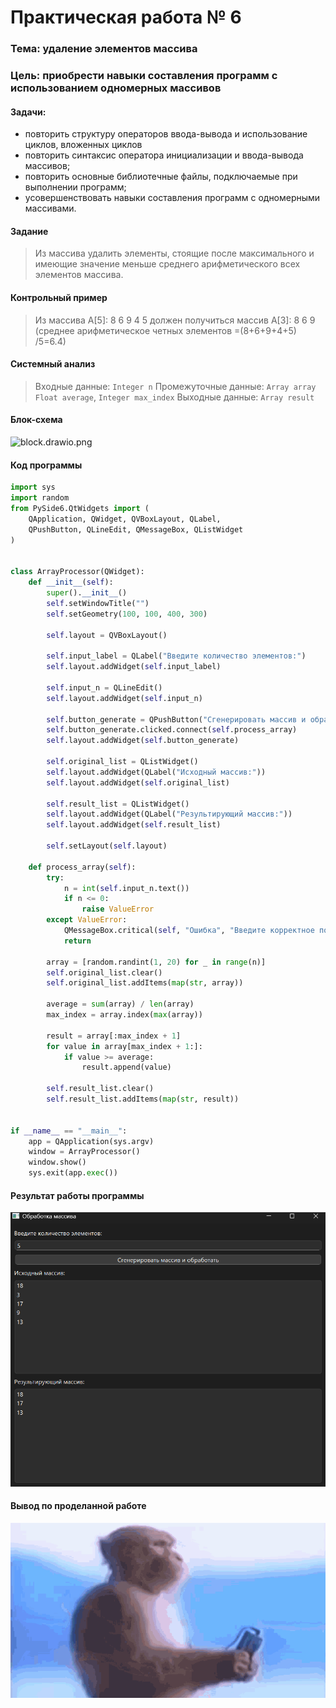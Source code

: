 # Практическая работа № 6

### Тема: удаление элементов массива

### Цель: приобрести навыки составления программ с использованием одномерных массивов

#### Задачи:

* повторить структуру операторов ввода-вывода и использование циклов, вложенных циклов
* повторить синтаксис оператора инициализации и ввода-вывода массивов;
* повторить основные библиотечные файлы, подключаемые при выполнении программ;
* усовершенствовать навыки составления программ с одномерными массивами.

#### Задание

> Из массива удалить элементы, стоящие после максимального и имеющие значение меньше среднего арифметического всех
> элементов массива.

#### Контрольный пример

> Из массива A[5]: 8 6 9 4 5 должен получиться массив A[3]: 8 6 9 (среднее арифметическое четных элементов =(8+6+9+4+5)
> /5=6.4)

#### Системный анализ

> Входные данные: `Integer n`
> Промежуточные данные: `Array array` `Float average`, `Integer max_index`
> Выходные данные: `Array result`

#### Блок-схема

![block.drawio.png](scr/block.drawio.png)

#### Код программы

```python
import sys
import random
from PySide6.QtWidgets import (
    QApplication, QWidget, QVBoxLayout, QLabel,
    QPushButton, QLineEdit, QMessageBox, QListWidget
)


class ArrayProcessor(QWidget):
    def __init__(self):
        super().__init__()
        self.setWindowTitle("")
        self.setGeometry(100, 100, 400, 300)

        self.layout = QVBoxLayout()

        self.input_label = QLabel("Введите количество элементов:")
        self.layout.addWidget(self.input_label)

        self.input_n = QLineEdit()
        self.layout.addWidget(self.input_n)

        self.button_generate = QPushButton("Сгенерировать массив и обработать")
        self.button_generate.clicked.connect(self.process_array)
        self.layout.addWidget(self.button_generate)

        self.original_list = QListWidget()
        self.layout.addWidget(QLabel("Исходный массив:"))
        self.layout.addWidget(self.original_list)

        self.result_list = QListWidget()
        self.layout.addWidget(QLabel("Результирующий массив:"))
        self.layout.addWidget(self.result_list)

        self.setLayout(self.layout)

    def process_array(self):
        try:
            n = int(self.input_n.text())
            if n <= 0:
                raise ValueError
        except ValueError:
            QMessageBox.critical(self, "Ошибка", "Введите корректное положительное число.")
            return

        array = [random.randint(1, 20) for _ in range(n)]
        self.original_list.clear()
        self.original_list.addItems(map(str, array))

        average = sum(array) / len(array)
        max_index = array.index(max(array))

        result = array[:max_index + 1]
        for value in array[max_index + 1:]:
            if value >= average:
                result.append(value)

        self.result_list.clear()
        self.result_list.addItems(map(str, result))


if __name__ == "__main__":
    app = QApplication(sys.argv)
    window = ArrayProcessor()
    window.show()
    sys.exit(app.exec())

```

#### Результат работы программы

![screen.png](scr/screen.png)

#### Вывод по проделанной работе

![monkey.gif](../monkey.gif)